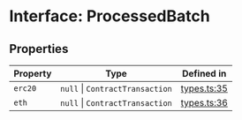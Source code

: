 # Interface: ProcessedBatch

## Properties

| Property | Type | Defined in |
| ------ | ------ | ------ |
| `erc20` | `null` \| `ContractTransaction` | [types.ts:35](https://github.com/aditya172926/token_batch_sdk/blob/408566bc72bdebeafb9c2109884ade9f46a83dc9/src/types.ts#L35) |
| `eth` | `null` \| `ContractTransaction` | [types.ts:36](https://github.com/aditya172926/token_batch_sdk/blob/408566bc72bdebeafb9c2109884ade9f46a83dc9/src/types.ts#L36) |
